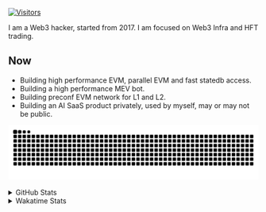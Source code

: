 <!-- markdownlint-disable MD041 MD010 MD033 -->
[![Visitors](https://api.visitorbadge.io/api/daily?path=Akagi201%2FAkagi201&label=Visitors%20Today&countColor=%2337d67a)](https://visitorbadge.io/status?path=Akagi201%2FAkagi201)

I am a Web3 hacker, started from 2017. I am focused on Web3 Infra and HFT trading.

## Now

* Building high performance EVM, parallel EVM and fast statedb access.
* Building a high performance MEV bot.
* Building preconf EVM network for L1 and L2.
* Building an AI SaaS product privately, used by myself, may or may not be public.

[![github contribution grid snake animation](https://raw.githubusercontent.com/Akagi201/Akagi201/output/github-contribution-grid-snake.svg#gh-light-mode-only)](https://github.com/Akagi201)

<details>
<summary>GitHub Stats</summary>
  <a href="https://github.com/Akagi201"><img alt="Profile Detail" src="https://raw.githubusercontent.com/Akagi201/Akagi201/master/profile-summary-card-output/dracula/0-profile-details.svg" /></a>
  <a href="https://github.com/Akagi201"><img alt="Github Stats" src="https://raw.githubusercontent.com/Akagi201/Akagi201/master/profile-summary-card-output/dracula/3-stats.svg" /></a>
  <a href="https://github.com/Akagi201"><img alt="Lang By Commits" src="https://raw.githubusercontent.com/Akagi201/Akagi201/master/profile-summary-card-output/dracula/2-most-commit-language.svg" /></a>
</details>

<details>
<summary>Wakatime Stats</summary>
<br>

<!--START_SECTION:waka-->

```txt
From: 03 December 2024 - To: 10 December 2024

Total Time: 46 hrs 52 mins

Other         17 hrs 58 mins  █████████▓░░░░░░░░░░░░░░░   38.36 %
Rust          17 hrs 18 mins  █████████▒░░░░░░░░░░░░░░░   36.92 %
sh            5 hrs 30 mins   ███░░░░░░░░░░░░░░░░░░░░░░   11.74 %
TOML          1 hr 50 mins    █░░░░░░░░░░░░░░░░░░░░░░░░   03.94 %
Go            51 mins         ▒░░░░░░░░░░░░░░░░░░░░░░░░   01.84 %
Markdown      43 mins         ▒░░░░░░░░░░░░░░░░░░░░░░░░   01.54 %
Python        38 mins         ▒░░░░░░░░░░░░░░░░░░░░░░░░   01.37 %
TypeScript    28 mins         ▒░░░░░░░░░░░░░░░░░░░░░░░░   01.02 %
JSON          23 mins         ▒░░░░░░░░░░░░░░░░░░░░░░░░   00.83 %
XML           21 mins         ▒░░░░░░░░░░░░░░░░░░░░░░░░   00.78 %
```

<!--END_SECTION:waka-->

</details>
